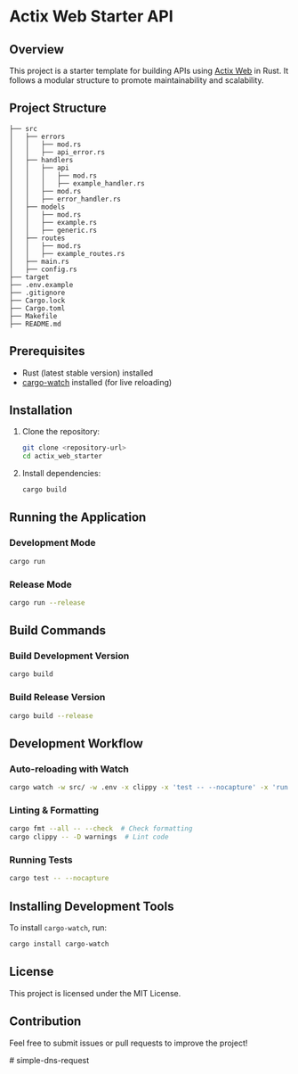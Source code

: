 # Actix Web Starter API

## Overview
This project is a starter template for building APIs using [Actix Web](https://actix.rs/) in Rust. It follows a modular structure to promote maintainability and scalability.

## Project Structure
```
├── src
│   ├── errors
│   │   ├── mod.rs
│   │   ├── api_error.rs
│   ├── handlers
│   │   ├── api
│   │   │   ├── mod.rs
│   │   │   ├── example_handler.rs
│   │   ├── mod.rs
│   │   ├── error_handler.rs
│   ├── models
│   │   ├── mod.rs
│   │   ├── example.rs
│   │   ├── generic.rs
│   ├── routes
│   │   ├── mod.rs
│   │   ├── example_routes.rs
│   ├── main.rs
│   ├── config.rs
├── target
├── .env.example
├── .gitignore
├── Cargo.lock
├── Cargo.toml
├── Makefile
├── README.md
```

## Prerequisites
- Rust (latest stable version) installed
- [cargo-watch](https://github.com/watchexec/cargo-watch) installed (for live reloading)

## Installation
1. Clone the repository:
   ```sh
   git clone <repository-url>
   cd actix_web_starter
   ```
2. Install dependencies:
   ```sh
   cargo build
   ```

## Running the Application
### Development Mode
```sh
cargo run
```

### Release Mode
```sh
cargo run --release
```

## Build Commands
### Build Development Version
```sh
cargo build
```

### Build Release Version
```sh
cargo build --release
```

## Development Workflow
### Auto-reloading with Watch
```sh
cargo watch -w src/ -w .env -x clippy -x 'test -- --nocapture' -x 'run -- --color=always'
```

### Linting & Formatting
```sh
cargo fmt --all -- --check  # Check formatting
cargo clippy -- -D warnings  # Lint code
```

### Running Tests
```sh
cargo test -- --nocapture
```

## Installing Development Tools
To install `cargo-watch`, run:
```sh
cargo install cargo-watch
```

## License
This project is licensed under the MIT License.

## Contribution
Feel free to submit issues or pull requests to improve the project!

#   s i m p l e - d n s - r e q u e s t  
 